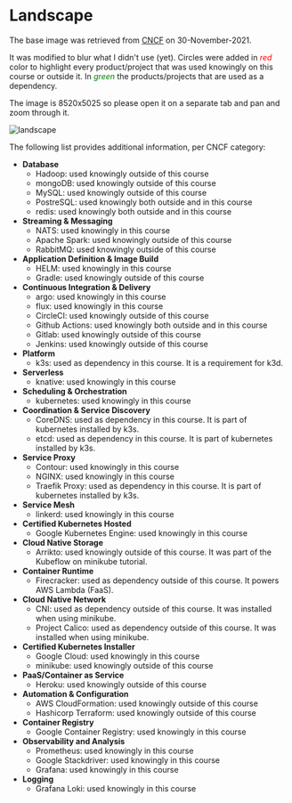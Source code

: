 # Landscape

The base image was retrieved from [CNCF](https://landscape.cncf.io/images/landscape.png) on 30-November-2021.

It was modified to blur what I didn't use (yet). Circles were added in <span style="color:red">*red*</span> color to highlight every product/project that was used knowingly on this course or outside it. In <span style="color:green">*green*</span> the products/projects that are used as a dependency.

The image is 8520x5025 so please open it on a separate tab and pan and zoom through it.

![landscape](./landscape_circled.png)

The following list provides additional information, per CNCF category:
* **Database**
    - Hadoop: used knowingly outside of this course
    - mongoDB: used knowingly outside of this course
    - MySQL: used knowingly outside of this course
    - PostreSQL: used knowingly both outside and in this course
    - redis: used knowingly both outside and in this course
* **Streaming & Messaging**
    - NATS: used knowingly in this course
    - Apache Spark: used knowingly outside of this course
    - RabbitMQ: used knowingly outside of this course
* **Application Definition & Image Build**
    - HELM: used knowingly in this course
    - Gradle: used knowingly outside of this course
* **Continuous Integration & Delivery**
    - argo: used knowingly in this course
    - flux: used knowingly in this course
    - CircleCI: used knowingly outside of this course
    - Github Actions: used knowingly both outside and in this course
    - Gitlab: used knowingly outside of this course
    - Jenkins: used knowingly outside of this course
* **Platform**
    - k3s: used as dependency in this course. It is a requirement for k3d.
* **Serverless**
    - knative: used knowingly in this course
* **Scheduling & Orchestration**
    - kubernetes: used knowingly in this course
* **Coordination & Service Discovery**
    - CoreDNS: used as dependency in this course. It is part of kubernetes installed by k3s.
    - etcd: used as dependency in this course. It is part of kubernetes installed by k3s.
* **Service Proxy**
    - Contour: used knowingly in this course
    - NGINX: used knowingly in this course
    - Traefik Proxy: used as dependency in this course. It is part of kubernetes installed by k3s.
* **Service Mesh**
    - linkerd: used knowingly in this course
* **Certified Kubernetes Hosted**
    - Google Kubernetes Engine: used knowingly in this course
* **Cloud Native Storage**
    - Arrikto: used knowingly outside of this course. It was part of the Kubeflow on minikube tutorial.
* **Container Runtime**
    - Firecracker: used as dependency outside of this course. It powers AWS Lambda (FaaS).
* **Cloud Native Network**
    - CNI: used as dependency outside of this course. It was installed when using minikube.
    - Project Calico: used as dependency outside of this course. It was installed when using minikube.
* **Certified Kubernetes Installer**
    - Google Cloud: used knowingly in this course
    - minikube: used knowingly outside of this course
* **PaaS/Container as Service**
    - Heroku: used knowingly outside of this course
* **Automation & Configuration**
    - AWS CloudFormation: used knowingly outside of this course
    - Hashicorp Terraform: used knowingly outside of this course
* **Container Registry**
    - Google Container Registry: used knowingly in this course
* **Observability and Analysis**
    - Prometheus: used knowingly in this course
    - Google Stackdriver: used knowingly in this course
    - Grafana: used knowingly in this course
* **Logging**
    - Grafana Loki: used knowingly in this course
